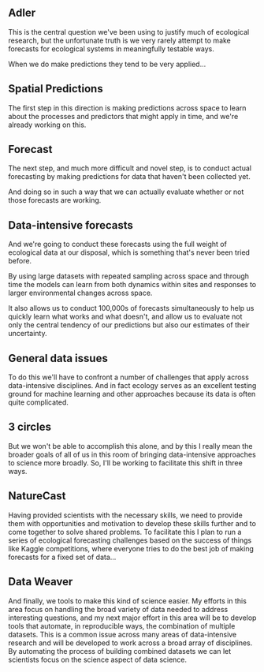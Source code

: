 ## Adler

This is the central question we've been using to justify much of ecological
research, but the unfortunate truth is we very rarely attempt to make forecasts
for ecological systems in meaningfully testable ways.

When we do make predictions they tend to be very applied...

## Spatial Predictions

The first step in this direction is making predictions across space to learn
about the processes and predictors that might apply in time, and we're already
working on this.

## Forecast

The next step, and much more difficult and novel step, is to conduct actual
forecasting by making predictions for data that haven't been collected yet.

And doing so in such a way that we can actually evaluate whether or not those
forecasts are working.

## Data-intensive forecasts

And we're going to conduct these forecasts using the full weight of ecological
data at our disposal, which is something that's never been tried before.

By using large datasets with repeated sampling across space and through time the
models can learn from both dynamics within sites and responses to larger
environmental changes across space.

It also allows us to conduct 100,000s of forecasts simultaneously to help us
quickly learn what works and what doesn't, and allow us to evaluate not only the
central tendency of our predictions but also our estimates of their uncertainty.

## General data issues

To do this we'll have to confront a number of challenges that apply across
data-intensive disciplines. And in fact ecology serves as an excellent testing
ground for machine learning and other approaches because its data is often quite
complicated.

## 3 circles

But we won't be able to accomplish this alone, and by this I really mean the
broader goals of all of us in this room of bringing data-intensive approaches to
science more broadly. So, I'll be working to facilitate this shift in three
ways.

## NatureCast

Having provided scientists with the necessary skills, we need to provide them
with opportunities and motivation to develop these skills further and to come
together to solve shared problems. To facilitate this I plan to run a series of
ecological forecasting challenges based on the success of things like Kaggle
competitions, where everyone tries to do the best job of making forecasts for a
fixed set of data...

## Data Weaver

And finally, we tools to make this kind of science easier. My efforts in this
area focus on handling the broad variety of data needed to address interesting
questions, and my next major effort in this area will be to develop tools that
automate, in reproducible ways, the combination of multiple datasets. This is a
common issue across many areas of data-intensive research and will be developed
to work across a broad array of disciplines. By automating the process of
building combined datasets we can let scientists focus on the science aspect of
data science.

